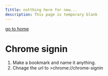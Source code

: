 ```yaml
---
Tittle: notthing here for now...
description: This page is temporary blank
---
```

[go to home](index.md)

# Chrome signin

1. Make a bookmark and name it anything.
2. Chnage the url to >chrome://chrome-signin
